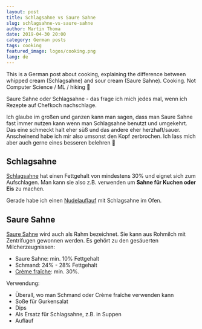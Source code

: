```yaml
---
layout: post
title: Schlagsahne vs Saure Sahne
slug: schlagsahne-vs-saure-sahne
author: Martin Thoma
date: 2019-04-30 20:00
category: German posts
tags: cooking
featured_image: logos/cooking.png
lang: de
---
```

<div class="info">This is a German post about cooking, explaining the difference between whipped cream (Schlagsahne) and sour cream (Saure Sahne). Cooking. Not Computer Science / ML / hiking 🙂</div>

Saure Sahne oder Schlagsahne - das frage ich mich jedes mal, wenn ich Rezepte
auf Chefkoch nachschlage.

Ich glaube im großen und ganzen kann man sagen, dass man Saure Sahne fast immer
nutzen kann wenn man Schlagsahne benutzt und umgekehrt. Das eine schmeckt halt
eher süß und das andere eher herzhaft/sauer. Anscheinend habe ich mir also
umsonst den Kopf zerbrochen. Ich lass mich aber auch gerne eines besseren
belehren 🙂


## Schlagsahne

[Schlagsahne](https://de.wikipedia.org/wiki/Schlagsahne) hat einen Fettgehalt
von mindestens 30% und eignet sich zum Aufschlagen. Man kann sie also z.B. verwenden
um **Sahne für Kuchen oder Eis** zu machen.

Gerade habe ich einen [Nudelauflauf](https://www.chefkoch.de/rezepte/503121145273697/Nudel-Thunfisch-Auflauf-ueberbacken.html?aid=cf2d19b8) mit Schlagsahne im Ofen.


## Saure Sahne

[Saure Sahne](https://de.wikipedia.org/wiki/Saure_Sahne) wird auch als Rahm bezeichnet.
Sie kann aus Rohmilch mit Zentrifugen gewonnen werden. Es gehört zu den gesäuerten
Milcherzeugnissen:

* Saure Sahne: min. 10% Fettgehalt
* Schmand: 24% - 28% Fettgehalt
* [Crème fraîche](https://de.wikipedia.org/wiki/Creme_fraiche): min. 30%.

Verwendung:

* Überall, wo man Schmand oder Crème fraîche verwenden kann
* Soße für Gurkensalat
* Dips
* Als Ersatz für Schlagsahne, z.B. in Suppen
* Auflauf
